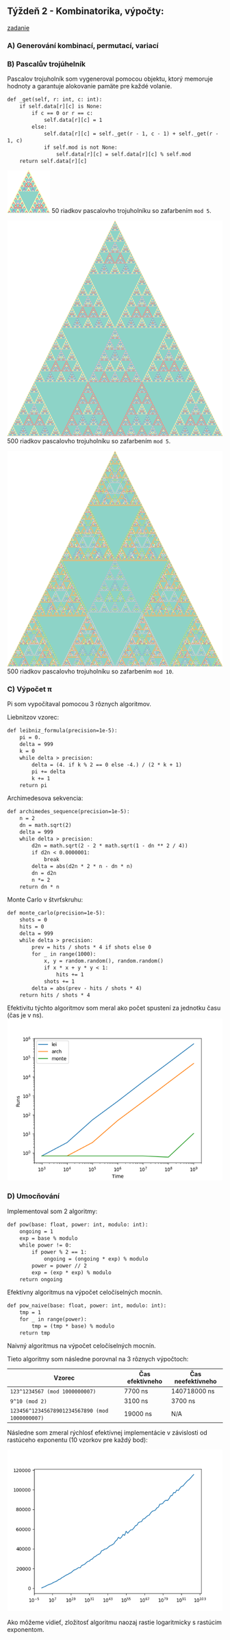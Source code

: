 ## Týždeň 2 - Kombinatorika, výpočty:

[zadanie](https://www.fi.muni.cz/~xpelanek/IV122/zadani/zadani-cisla.pdf)

### A) Generování kombinací, permutací, variací

### B) Pascalův trojúhelník

Pascalov trojuholník som vygeneroval pomocou objektu, ktorý memoruje hodnoty a 
garantuje alokovanie pamäte pre každé volanie.
```pythonstub
def _get(self, r: int, c: int):
    if self.data[r][c] is None:
        if c == 0 or r == c:
            self.data[r][c] = 1
        else:
            self.data[r][c] = self._get(r - 1, c - 1) + self._get(r - 1, c)
            if self.mod is not None:
                self.data[r][c] = self.data[r][c] % self.mod
    return self.data[r][c]
```

![pascal 50 5](../results/w2_B__pascal_50_5_1.png)
50 riadkov pascalovho trojuholníku so zafarbením `mod 5`.

![pascal 500 5](../results/w2_B__pascal_500_5_1.png)
500 riadkov pascalovho trojuholníku so zafarbením `mod 5`.

![pascal 500 10](../results/w2_B__pascal_500_10_1.png)
500 riadkov pascalovho trojuholníku so zafarbením `mod 10`.

### C) Výpočet π

Pi som vypočítaval pomocou 3 rôznych algoritmov.

Liebnitzov vzorec:
```pythonstub
def leibniz_formula(precision=1e-5):
    pi = 0.
    delta = 999
    k = 0
    while delta > precision:
        delta = (4. if k % 2 == 0 else -4.) / (2 * k + 1)
        pi += delta
        k += 1
    return pi
```

Archimedesova sekvencia:
```pythonstub
def archimedes_sequence(precision=1e-5):
    n = 2
    dn = math.sqrt(2)
    delta = 999
    while delta > precision:
        d2n = math.sqrt(2 - 2 * math.sqrt(1 - dn ** 2 / 4))
        if d2n < 0.0000001:
            break
        delta = abs(d2n * 2 * n - dn * n)
        dn = d2n
        n *= 2
    return dn * n
```

Monte Carlo v štvrťskruhu:  
```pythonstub
def monte_carlo(precision=1e-5):
    shots = 0
    hits = 0
    delta = 999
    while delta > precision:
        prev = hits / shots * 4 if shots else 0
        for _ in range(1000):
            x, y = random.random(), random.random()
            if x * x + y * y < 1:
                hits += 1
            shots += 1
        delta = abs(prev - hits / shots * 4)
    return hits / shots * 4
```

Efektivitu týchto algoritmov som meral ako počet spustení za jednotku času (čas je v ns).
![Presnost PI](../results/w2_C__pi_precision_1.png)
### D) Umocňování

Implementoval som 2 algoritmy:

```pythonstub
def pow(base: float, power: int, modulo: int):
    ongoing = 1
    exp = base % modulo
    while power != 0:
        if power % 2 == 1:
            ongoing = (ongoing * exp) % modulo
        power = power // 2
        exp = (exp * exp) % modulo
    return ongoing
```
Efektívny algoritmus na výpočet celočíselných mocnín.

```pythonstub
def pow_naive(base: float, power: int, modulo: int):
    tmp = 1
    for _ in range(power):
        tmp = (tmp * base) % modulo
    return tmp
```
Naivný algoritmus na výpočet celočíselných mocnín.

Tieto algoritmy som následne porovnal na 3 rôznych výpočtoch:

| Vzorec                                           | Čas efektívneho | Čas neefektívneho |  
|--------------------------------------------------|-----------------|-------------------|
| `123^1234567 (mod 1000000007)`                   | 7700 ns         | 140718000 ns      |   
| `9^10 (mod 2)`                                   | 3100 ns         | 3700 ns           |   
| `123456^12345678901234567890 (mod 1000000007)`   | 19000 ns        | N/A               |   

Následne som zmeral rýchlosť efektívnej implementácie v závislosti od rastúceho exponentu (10 vzorkov pre každý bod):

![rychlost algo](../results/w2_D__pow_efficiency_1.png)

Ako môžeme vidieť, zložitosť algoritmu naozaj rastie logaritmicky s rastúcim exponentom.
